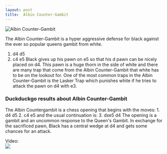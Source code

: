 ```yaml
---
layout: post
title:  Albin Counter-Gambit
---
```



![Albin Counter-Gambit](https://www.thechesswebsite.com/wp-content/uploads/2012/07/albin2.jpg)

The Albin Counter-Gambit is a hyper aggressive defense for black against the ever so popular queens gambit from white.
1. d4 d5
2. c4 e5
Black gives up his pawn on e5 so that his d pawn can be nicely placed on d4. This pawn is a huge thorn in the side of white and there are many trap that come from the Albin Counter-Gambit that white has to be on the lookout for. One of the most common traps in the Albin Counter-Gambit is the Lasker Trap which punishes white if he tries to attack the pawn on d4 with e3.


### Duckduckgo results about Albin Counter-Gambit

The Albin Countergambit is a chess opening that begins with the moves: 1. d4 d5 2. c4 e5 and the usual continuation is: 3. dxe5 d4 The opening is a gambit and an uncommon response to the Queen's Gambit. In exchange for the sacrificed pawn, Black has a central wedge at d4 and gets some chances for an attack.

Video:  
[![](https://tse2.mm.bing.net/th?id=OVP.jn90Sgq7i2Hv_PdntX4EaAHgFo&pid=Api)](https://www.youtube.com/watch?v=4TbXYs5bUDo)

